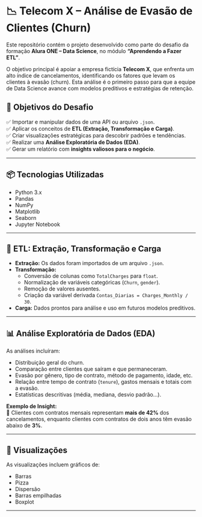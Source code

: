 # 📉 Telecom X – Análise de Evasão de Clientes (Churn)

Este repositório contém o projeto desenvolvido como parte do desafio da formação **Alura ONE – Data Science**, no módulo **“Aprendendo a Fazer ETL”**.

O objetivo principal é apoiar a empresa fictícia **Telecom X**, que enfrenta um alto índice de cancelamentos, identificando os fatores que levam os clientes à evasão (churn). Esta análise é o primeiro passo para que a equipe de Data Science avance com modelos preditivos e estratégias de retenção.

## 📌 Objetivos do Desafio

✅ Importar e manipular dados de uma API ou arquivo `.json`.  
✅ Aplicar os conceitos de **ETL (Extração, Transformação e Carga)**.  
✅ Criar visualizações estratégicas para descobrir padrões e tendências.  
✅ Realizar uma **Análise Exploratória de Dados (EDA)**.  
✅ Gerar um relatório com **insights valiosos para o negócio**.

---

## 📦 Tecnologias Utilizadas

- Python 3.x  
- Pandas  
- NumPy  
- Matplotlib  
- Seaborn  
- Jupyter Notebook

---



## 🔧 ETL: Extração, Transformação e Carga

- **Extração:** Os dados foram importados de um arquivo `.json`.
- **Transformação:**
  - Conversão de colunas como `TotalCharges` para `float`.
  - Normalização de variáveis categóricas (`Churn`, `gender`).
  - Remoção de valores ausentes.
  - Criação da variável derivada `Contas_Diarias = Charges_Monthly / 30`.
- **Carga:** Dados prontos para análise e uso em futuros modelos preditivos.

---

## 📊 Análise Exploratória de Dados (EDA)

As análises incluíram:

- Distribuição geral do churn.
- Comparação entre clientes que saíram e que permaneceram.
- Evasão por gênero, tipo de contrato, método de pagamento, idade, etc.
- Relação entre tempo de contrato (`tenure`), gastos mensais e totais com a evasão.
- Estatísticas descritivas (média, mediana, desvio padrão...).

**Exemplo de Insight:**  
📌 Clientes com contratos mensais representam **mais de 42%** dos cancelamentos, enquanto clientes com contratos de dois anos têm evasão abaixo de **3%**.

---

## 📸 Visualizações

As visualizações incluem gráficos de:

- Barras
- Pizza
- Dispersão
- Barras empilhadas
- Boxplot

---